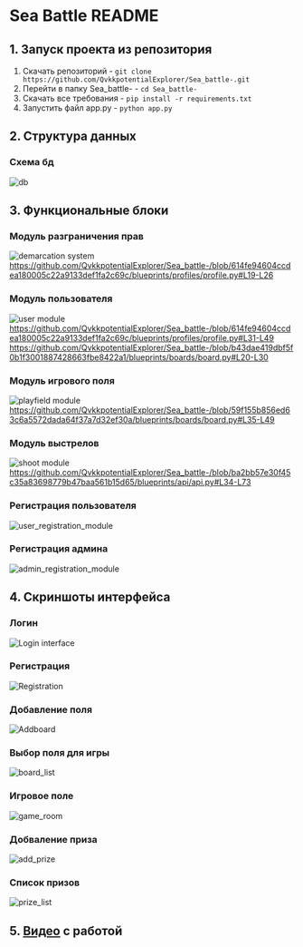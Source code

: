 # Sea Battle README
## 1. Запуск проекта из репозитория
1) Скачать репозиторий - ```git clone https://github.com/QvkkpotentialExplorer/Sea_battle-.git```
2) Перейти в папку Sea_battle- - ```cd Sea_battle-```
3) Скачать все требования - ```pip install -r requirements.txt```
4) Запустить файл app.py - ```python app.py```
## 2. Структура данных
### Схема бд
![db](images/Codeblocks/dbsystem.jpg)
## 3. Функциональные блоки
### Модуль разграничения прав
![demarcation system](images/Codeblocks/demarcation_module.jpg)
https://github.com/QvkkpotentialExplorer/Sea_battle-/blob/614fe94604ccdea180005c22a9133def1fa2c69c/blueprints/profiles/profile.py#L19-L26

### Модуль пользователя

![user module](images/Codeblocks/user_interface.jpg)
https://github.com/QvkkpotentialExplorer/Sea_battle-/blob/614fe94604ccdea180005c22a9133def1fa2c69c/blueprints/profiles/profile.py#L31-L49
https://github.com/QvkkpotentialExplorer/Sea_battle-/blob/b43dae419dbf5f0b1f3001887428663fbe8422a1/blueprints/boards/board.py#L20-L30

### Модуль игрового поля
![playfield module](images/Codeblocks/playfield_module.jpg)
https://github.com/QvkkpotentialExplorer/Sea_battle-/blob/59f155b856ed63c6a5572dada64f37a7d32ef30a/blueprints/boards/board.py#L35-L49

### Модуль выстрелов
![shoot module](images/Codeblocks/shoot_module.jpg)
https://github.com/QvkkpotentialExplorer/Sea_battle-/blob/ba2bb57e30f45c35a83698779b47baa561b15d65/blueprints/api/api.py#L34-L73

### Регистрация пользователя
![user_registration_module]()

### Регистрация админа
![admin_registration_module]()
## 4. Скриншоты интерфейса
### Логин
![Login interface](images/Screenshots/Login.png)
### Регистрация
![Registration](images/Screenshots/Registration.png)
### Добавление поля
![Addboard](images/6_1-usercase/2.addfield.PNG)
### Выбор поля для игры
![board_list](images/6_2-usercase/fields.PNG)
### Игровое поле
![game_room](images/6_2-usercase/field.PNG)
### Добваление приза
![add_prize](images/Screenshots/add_prize.png)
### Список призов
![prize_list](images/Screenshots/prize_list.png)
## 5. [Видео](https://www.youtube.com/) с работой
